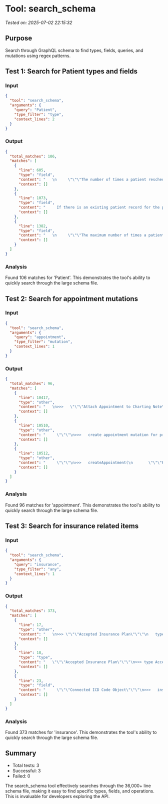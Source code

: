 # Tool: search_schema

*Tested on: 2025-07-02 22:15:32*

## Purpose
Search through GraphQL schema to find types, fields, queries, and mutations using regex patterns.

## Test 1: Search for Patient types and fields

### Input
```json
{
  "tool": "search_schema",
  "arguments": {
    "query": "Patient",
    "type_filter": "type",
    "context_lines": 2
  }
}
```

### Output
```json
{
  "total_matches": 106,
  "matches": [
    {
      "line": 605,
      "type": "field",
      "content": "   \n     \"\"\"The number of times a patient rescheduled an appointment\"\"\"\n>>>   patient_reschedule_cou...",
      "context": []
    },
    {
      "line": 1073,
      "type": "field",
      "content": "     If there is an existing patient record for the patient requesting the appointment\n     \"\"\"\n>>> ...",
      "context": []
    },
    {
      "line": 1382,
      "type": "field",
      "content": "   \n     \"\"\"The maximum number of times a patient can self reschedule\"\"\"\n>>>   patient_reschedule_co...",
      "context": []
    }
  ]
}
```

### Analysis
Found 106 matches for 'Patient'. This demonstrates the tool's ability to quickly search through the large schema file.

## Test 2: Search for appointment mutations

### Input
```json
{
  "tool": "search_schema",
  "arguments": {
    "query": "appointment",
    "type_filter": "mutation",
    "context_lines": 1
  }
}
```

### Output
```json
{
  "total_matches": 96,
  "matches": [
    {
      "line": 10417,
      "type": "other",
      "content": "   \n>>>   \"\"\"Attach Appointment to Charting Note\"\"\"\n     connectApptToCharting(",
      "context": []
    },
    {
      "line": 10510,
      "type": "other",
      "content": "     \"\"\"\n>>>   create appointment mutation for providers. Clients use the completeCheckout mutation\n...",
      "context": []
    },
    {
      "line": 10512,
      "type": "other",
      "content": "     \"\"\"\n>>>   createAppointment(\n       \"\"\"Parameters for createAppointment\"\"\"",
      "context": []
    }
  ]
}
```

### Analysis
Found 96 matches for 'appointment'. This demonstrates the tool's ability to quickly search through the large schema file.

## Test 3: Search for insurance related items

### Input
```json
{
  "tool": "search_schema",
  "arguments": {
    "query": "insurance",
    "type_filter": "any",
    "context_lines": 1
  }
}
```

### Output
```json
{
  "total_matches": 373,
  "matches": [
    {
      "line": 17,
      "type": "other",
      "content": "   \n>>> \"\"\"Accepted Insurance Plan\"\"\"\n   type AcceptedInsurancePlan {",
      "context": []
    },
    {
      "line": 18,
      "type": "type",
      "content": "   \"\"\"Accepted Insurance Plan\"\"\"\n>>> type AcceptedInsurancePlan {\n     \"\"\"Unique identifier of the p...",
      "context": []
    },
    {
      "line": 23,
      "type": "field",
      "content": "     \"\"\"Connected ICD Code Object\"\"\"\n>>>   insurance_plan: InsurancePlan\n   }",
      "context": []
    }
  ]
}
```

### Analysis
Found 373 matches for 'insurance'. This demonstrates the tool's ability to quickly search through the large schema file.

## Summary
- Total tests: 3
- Successful: 3
- Failed: 0

The search_schema tool effectively searches through the 36,000+ line schema file, making it easy to find specific types, fields, and operations. This is invaluable for developers exploring the API.
